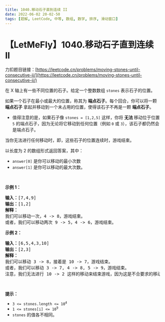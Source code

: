 ```yaml
---
title: 1040.移动石子直到连续 II
date: 2022-06-02 20-02-50
tags: [题解, LeetCode, 中等, 数组, 数学, 排序, 滑动窗口]
---
```


# 【LetMeFly】1040.移动石子直到连续 II

力扣题目链接：[https://leetcode.cn/problems/moving-stones-until-consecutive-ii/](https://leetcode.cn/problems/moving-stones-until-consecutive-ii/)

<p>在 X 轴上有一些不同位置的石子。给定一个整数数组&nbsp;<code>stones</code>&nbsp;表示石子的位置。</p>

<p>如果一个石子在最小或最大的位置，称其为&nbsp;<strong>端点石子</strong>。每个回合，你可以将一颗 <strong>端点石子</strong> 拿起并移动到一个未占用的位置，使得该石子不再是一颗 <strong>端点石子</strong>。</p>

<ul>
	<li>值得注意的是，如果石子像&nbsp;<code>stones = [1,2,5]</code>&nbsp;这样，你将 <strong>无法 </strong>移动位于位置 <code>5</code> 的端点石子，因为无论将它移动到任何位置（例如 <code>0</code> 或 <code>3</code>），该石子都仍然会是端点石子。</li>
</ul>

<p>当你无法进行任何移动时，即，这些石子的位置连续时，游戏结束。</p>

<p>以长度为 2 的数组形式返回答案，其中：</p>

<ul>
	<li><code>answer[0]</code>&nbsp;是你可以移动的最小次数</li>
	<li><code>answer[1]</code>&nbsp;是你可以移动的最大次数。</li>
</ul>

<p>&nbsp;</p>

<p><strong>示例 1：</strong></p>

<pre>
<strong>输入：</strong>[7,4,9]
<strong>输出：</strong>[1,2]
<strong>解释：</strong>
我们可以移动一次，4 -&gt; 8，游戏结束。
或者，我们可以移动两次 9 -&gt; 5，4 -&gt; 6，游戏结束。
</pre>

<p><strong>示例&nbsp;2：</strong></p>

<pre>
<strong>输入：</strong>[6,5,4,3,10]
<strong>输出：</strong>[2,3]
<strong>解释：</strong>
我们可以移动 3 -&gt; 8，接着是 10 -&gt; 7，游戏结束。
或者，我们可以移动 3 -&gt; 7, 4 -&gt; 8, 5 -&gt; 9，游戏结束。
注意，我们无法进行 10 -&gt; 2 这样的移动来结束游戏，因为这是不合要求的移动。
</pre>

<p>&nbsp;</p>

<p><strong>提示：</strong></p>

<ul>
	<li><code>3 &lt;= stones.length &lt;= 10<sup>4</sup></code></li>
	<li><code>1 &lt;= stones[i] &lt;= 10<sup>9</sup></code></li>
	<li><code>stones</code>&nbsp;的值各不相同。</li>
</ul>

<p>&nbsp;</p>


    